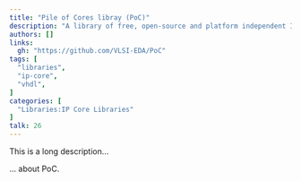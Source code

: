 ```yaml
---
title: "Pile of Cores libray (PoC)"
description: "A library of free, open-source and platform independent IP cores"
authors: []
links:
  gh: "https://github.com/VLSI-EDA/PoC"
tags: [
  "libraries",
  "ip-core",
  "vhdl",
]
categories: [
  "Libraries:IP Core Libraries"
]
talk: 26
---
```


This is a long description...
<!--more-->
... about PoC.
